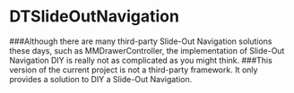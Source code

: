 # DTSlideOutNavigation

###Although there are many third-party Slide-Out Navigation solutions these days, such as MMDrawerController, the implementation of Slide-Out Navigation DIY is really not as complicated as you might think.
###This version of the current project is not a third-party framework. It only provides a solution to DIY a Slide-Out Navigation.